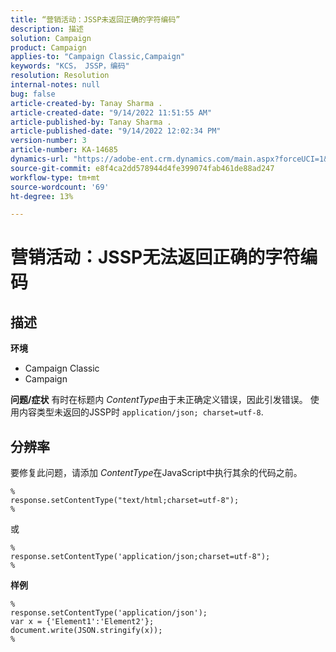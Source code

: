 ```yaml
---
title: “营销活动：JSSP未返回正确的字符编码”
description: 描述
solution: Campaign
product: Campaign
applies-to: "Campaign Classic,Campaign"
keywords: "KCS， JSSP，编码"
resolution: Resolution
internal-notes: null
bug: false
article-created-by: Tanay Sharma .
article-created-date: "9/14/2022 11:51:55 AM"
article-published-by: Tanay Sharma .
article-published-date: "9/14/2022 12:02:34 PM"
version-number: 3
article-number: KA-14685
dynamics-url: "https://adobe-ent.crm.dynamics.com/main.aspx?forceUCI=1&pagetype=entityrecord&etn=knowledgearticle&id=42acc49e-2334-ed11-9db1-002248086735"
source-git-commit: e8f4ca2dd578944d4fe399074fab461de88ad247
workflow-type: tm+mt
source-wordcount: '69'
ht-degree: 13%

---
```


# 营销活动：JSSP无法返回正确的字符编码

## 描述

<b>环境</b>
- Campaign Classic
- Campaign



<b>问题/症状</b>
有时在标题内 *ContentType*&#x200B;由于未正确定义错误，因此引发错误。 使用内容类型未返回的JSSP时 `application/json; charset=utf-8`.


## 分辨率


要修复此问题，请添加 *ContentType*&#x200B;在JavaScript中执行其余的代码之前。




```
%
response.setContentType("text/html;charset=utf-8");
%
```




或




```
%
response.setContentType('application/json;charset=utf-8");
%
```


<b>样例</b>




```
%
response.setContentType('application/json');
var x = {'Element1':'Element2'};
document.write(JSON.stringify(x));
%
```

